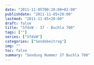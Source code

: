 ```yaml
---
date: "2011-11-05T00:20:00+02:00"
publishdate: "2011-11-05+20:00"
lastmod: "2011-11-05+20:00"
draft: false
title: "SfdvW - 37 - Buchla 700"
tags: [""]
series: ["SfdvW"]
categories: ["Sendebeitrag"]
img: ""
toc: false
summary: "Sendung Nummer 37 Buchla 700"
---
```


<div id="example"></div>
<script src="https://cdn.podlove.org/web-player/embed.js"></script>

<script>
  podlovePlayer('#example', '/blog/sfdvw37.json');
</script>
